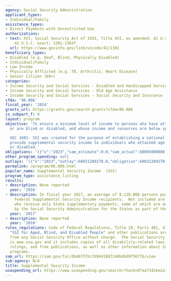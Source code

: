```yaml
---
agency: Social Security Administration
applicant_types:
- Individual/Family
assistance_types:
- Direct Payments with Unrestricted Use
authorizations:
- text: XVI, Social Security Act of 1935, Title XVI, as amended; 42 U.S.C. 1381-1383f..
    42 U.S.C. &sect; 1381-1383f.
  url: https://www.govinfo.gov/link/uscode/42/1381
beneficiary_types:
- Disabled (e.g. Deaf, Blind, Physically Disabled)
- Individual/Family
- Low Income
- Physically Afflicted (e.g. TB, Arthritis, Heart Disease)
- Senior Citizen (60+)
categories:
- Income Security and Social Services - Disabled and Handicapped Services
- Income Security and Social Services - Old Age Assistance
- Income Security and Social Services - Social Security and Insurance
cfda: '96.006'
fiscal_year: '2024'
grants_url: https://grants.gov/search-grants?cfda=96.006
is_subpart_f: 0
layout: program
objective: 'To ensure a minimum level of income to persons who have attained age 65
  or are blind or disabled, and whose income and resources are below specified levels.

  SEC 1601- SSI was created for the purpose of establishing a national program to
  provide supplemental security income to individuals who attained age 65 or are blind,
  or disabled.'
obligations: '[{"x":"2023","sam_estimate":0.0,"sam_actual":60005000000.0,"usa_spending_actual":60031209270.0},{"x":"2024","sam_estimate":0.0,"sam_actual":57205999999.0,"usa_spending_actual":57600143832.0},{"x":"2025","sam_estimate":0.0,"sam_actual":0.0,"usa_spending_actual":0.0}]'
other_program_spending: null
outlays: '[{"x":"2023","outlay":60031209270.0,"obligation":60031209270.0},{"x":"2024","outlay":57600143832.0,"obligation":57600143832.0},{"x":"2025","outlay":0.0,"obligation":0.0}]'
permalink: /program/96.006.html
popular_name: Supplemental Security Income  (SSI)
program_type: assistance_listing
results:
- description: None reported
  year: '2016'
- description: In fiscal year 2017, an average of 8,120,000 persons per month were
    Federal Supplemental Security Income recipients.  Not included are those persons
    who receive only State supplementary payments, some of which are administered
    by the Social Security Administration for the States as part of the SSI program.
  year: '2017'
- description: None reported
  year: '2018'
rules_regulations: Code of Federal Regulations, Title 20, Parts 401, 416, and 422.
  "SSI for Aged, Blind, and Disabled People" and other publications are available
  from any Social Security Office without charge.  The Social Security internet address
  is www.ssa.gov and it includes copies of all disability-related laws, regulations,
  rulings, and free publications, as well as other information about Social Security
  programs.
sam_url: https://sam.gov/fal/db46f3fbc7d8441887140bd9d9f5677b/view
sub-agency: N/A
title: Supplemental Security Income
usaspending_url: https://www.usaspending.gov/search/?hash=07aa7342ee2a1baea7820aa323f82dde
---
```

